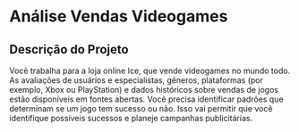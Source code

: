 # Análise Vendas Videogames

## Descrição do Projeto
Você trabalha para a loja online Ice, que vende videogames no mundo todo. As avaliações de usuários e especialistas, gêneros, plataformas (por exemplo, Xbox ou PlayStation) e dados históricos sobre vendas de jogos estão disponíveis em fontes abertas. Você precisa identificar padrões que determinam se um jogo tem sucesso ou não. Isso vai permitir que você identifique possíveis sucessos e planeje campanhas publicitárias.
